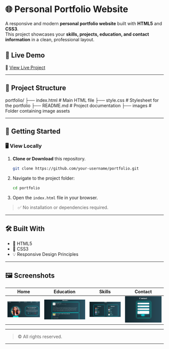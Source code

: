 # 🌐 Personal Portfolio Website

A responsive and modern **personal portfolio website** built with **HTML5** and **CSS3**.  
This project showcases your **skills, projects, education, and contact information** in a clean, professional layout.

## 🔗 Live Demo
🎯 [View Live Project](https://anshi2003-sys.github.io/Portfolio/index.html#Education) 

---

## 📁 Project Structure
portfolio/
├── index.html             # Main HTML file
├── style.css              # Stylesheet for the portfolio
├── README.md              # Project documentation
├── images                 # Folder containing image assets


---

## 🚀 Getting Started

### 🖥️ View Locally

1. **Clone or Download** this repository.
    ```bash
    git clone https://github.com/your-username/portfolio.git
    ```
2. Navigate to the project folder:
    ```bash
    cd portfolio
    ```
3. Open the `index.html` file in your browser.

> ✅ No installation or dependencies required.

---

## 🛠️ Built With

- 🧱 HTML5  
- 🎨 CSS3  
- 💡 Responsive Design Principles

---

## 🖼️ Screenshots

| Home | Education | Skills | Contact |
|------|-----------|--------|---------|
| ![Home](./images/home.png) | ![Education](./images/education.png) | ![Skills](./images/skill.png) | ![Contact](./images/contact.png) |

---

> © All rights reserved.

---


